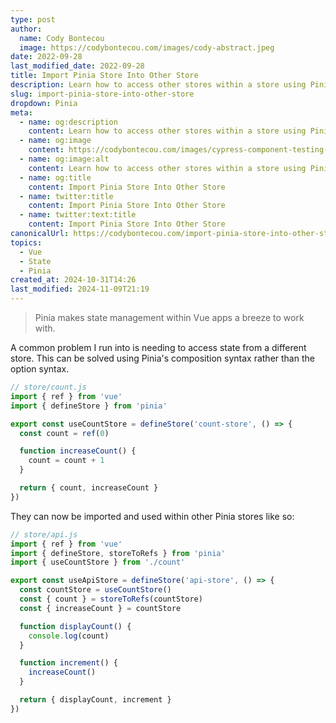 ```yaml
---
type: post
author:
  name: Cody Bontecou
  image: https://codybontecou.com/images/cody-abstract.jpeg
date: 2022-09-28
last_modified_date: 2022-09-28
title: Import Pinia Store Into Other Store
description: Learn how to access other stores within a store using Pinia.
slug: import-pinia-store-into-other-store
dropdown: Pinia
meta:
  - name: og:description
    content: Learn how to access other stores within a store using Pinia.
  - name: og:image
    content: https://codybontecou.com/images/cypress-component-testing-with-nuxt-3.png
  - name: og:image:alt
    content: Learn how to access other stores within a store using Pinia.
  - name: og:title
    content: Import Pinia Store Into Other Store
  - name: twitter:title
    content: Import Pinia Store Into Other Store
  - name: twitter:text:title
    content: Import Pinia Store Into Other Store
canonicalUrl: https://codybontecou.com/import-pinia-store-into-other-store.html
topics:
  - Vue
  - State
  - Pinia
created_at: 2024-10-31T14:26
last_modified: 2024-11-09T21:19
---
```


> Pinia makes state management within Vue apps a breeze to work with.

A common problem I run into is needing to access state from a different store. This can be solved using Pinia's composition syntax rather than the option syntax.

```ts
// store/count.js
import { ref } from 'vue'
import { defineStore } from 'pinia'

export const useCountStore = defineStore('count-store', () => {
  const count = ref(0)

  function increaseCount() {
    count = count + 1
  }

  return { count, increaseCount }
})
```

They can now be imported and used within other Pinia stores like so:

```ts
// store/api.js
import { ref } from 'vue'
import { defineStore, storeToRefs } from 'pinia'
import { useCountStore } from './count'

export const useApiStore = defineStore('api-store', () => {
  const countStore = useCountStore()
  const { count } = storeToRefs(countStore)
  const { increaseCount } = countStore

  function displayCount() {
    console.log(count)
  }

  function increment() {
    increaseCount()
  }

  return { displayCount, increment }
})
```
